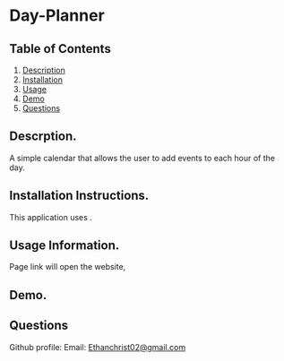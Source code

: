 # Day-Planner
## Table of Contents

1. [Description]()
2. [Installation]()
3. [Usage]()
4. [Demo]()
5. [Questions]()

## Descrption.
A simple calendar that allows the user to add events to each hour of the day.

## Installation Instructions.
This application uses .

## Usage Information.
Page link will open the website, 

## Demo.

## Questions
Github profile: 
Email: Ethanchrist02@gmail.com

